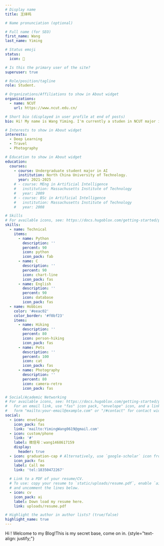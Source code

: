 ```yaml
---
# Display name
title: 王绎鸣

# Name pronunciation (optional)

# Full name (for SEO)
first_name: Wang
last_name: Yiming

# Status emoji
status:
  icon: 🐾

# Is this the primary user of the site?
superuser: true

# Role/position/tagline
role: Student.

# Organizations/Affiliations to show in About widget
organizations:
  - name: NCUT
    url: https://www.ncut.edu.cn/

# Short bio (displayed in user profile at end of posts)
bio: Hi! My name is Wang Yiming. I'm currently a studen in NCUT major in AI.

# Interests to show in About widget
interests:
  - Deep Learning
  - Travel
  - Photography

# Education to show in About widget
education:
  courses:
    - course: Undergraduate student major in AI
      institution: North China University of Technology.
      year: 2021-2025
    # - course: MEng in Artificial Intelligence
    #   institution: Massachusetts Institute of Technology
    #   year: 2009
    # - course: BSc in Artificial Intelligence
    #   institution: Massachusetts Institute of Technology
    #   year: 2008

# Skills
# For available icons, see: https://docs.hugoblox.com/getting-started/page-builder/#icons
skills:
  - name: Technical
    items:
      - name: Python
        description: ''
        percent: 90
        icon: python
        icon_pack: fab
      - name: C
        description: ''
        percent: 90
        icon: chart-line
        icon_pack: fas
      - name: English
        description: ''
        percent: 90
        icon: database
        icon_pack: fas
  - name: Hobbies
    color: '#eeac02'
    color_border: '#f0bf23'
    items:
      - name: Hiking
        description: ''
        percent: 80
        icon: person-hiking
        icon_pack: fas
      - name: Pets
        description: ''
        percent: 100
        icon: cat
        icon_pack: fas
      - name: Photography
        description: ''
        percent: 80
        icon: camera-retro
        icon_pack: fas

# Social/Academic Networking
# For available icons, see: https://docs.hugoblox.com/getting-started/page-builder/#icons
#   For an email link, use "fas" icon pack, "envelope" icon, and a link in the
#   form "mailto:your-email@example.com" or "/#contact" for contact widget.
social:
  - icon: envelope
    icon_pack: fas
    link: 'mailto:YimingWang0619@gmail.com'
  - icon: custom/phone
    link: '#'
    label: 微信号：wang1468617159
    display:
      header: true
  - icon: graduation-cap # Alternatively, use `google-scholar` icon from `ai` icon pack
    icon_pack: fas
    label: Call me
    link: 'tel:18350472267'
 
  # Link to a PDF of your resume/CV.
  # To use: copy your resume to `static/uploads/resume.pdf`, enable `ai` icons in `params.yaml`,
  # and uncomment the lines below.
  - icon: cv
    icon_pack: ai
    label: Down load my resume here.
    link: uploads/resume.pdf

# Highlight the author in author lists? (true/false)
highlight_name: true
---
```


Hi ! Welcome to my Blog!This is my secret base, come on in.
{style="text-align: justify;"}
